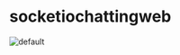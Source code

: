 # socketiochattingweb
![default](https://user-images.githubusercontent.com/25196026/42384675-9c7094fa-8175-11e8-9478-a2aec2cd8145.png)
